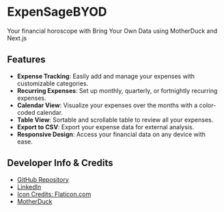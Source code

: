 # ExpenSageBYOD
Your financial horoscope with Bring Your Own Data using MotherDuck and Next.js

## Features

- **Expense Tracking**: Easily add and manage your expenses with customizable categories.
- **Recurring Expenses**: Set up monthly, quarterly, or fortnightly recurring expenses.
- **Calendar View**: Visualize your expenses over the months with a color-coded calendar.
- **Table View**: Sortable and scrollable table to review all your expenses.
- **Export to CSV**: Export your expense data for external analysis.
- **Responsive Design**: Access your financial data on any device with ease.

## Developer Info & Credits

- [GitHub Repository](https://github.com/g-kannan/ExpenSage)
- [LinkedIn](https://www.linkedin.com/in/kannan-g-212242111/)
- [Icon Credits: Flaticon.com](http://flaticon.com/)
- [MotherDuck](https://www.motherduck.com/)
